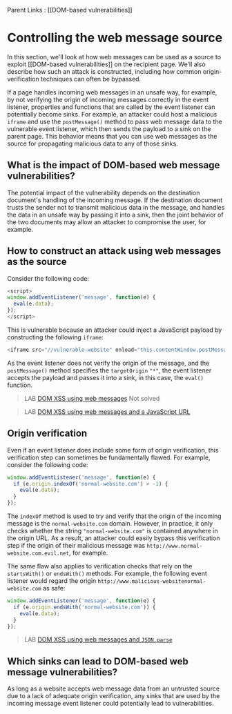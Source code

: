 Parent Links : [[DOM-based vulnerabilities]]

# Controlling the web message source

In this section, we'll look at how web messages can be used as a source to exploit [[DOM-based vulnerabilities]] on the recipient page. We'll also describe how such an attack is constructed, including how common origin-verification techniques can often be bypassed.

If a page handles incoming web messages in an unsafe way, for example, by not verifying the origin of incoming messages correctly in the event listener, properties and functions that are called by the event listener can potentially become sinks. For example, an attacker could host a malicious `iframe` and use the `postMessage()` method to pass web message data to the vulnerable event listener, which then sends the payload to a sink on the parent page. This behavior means that you can use web messages as the source for propagating malicious data to any of those sinks.

## What is the impact of DOM-based web message vulnerabilities?

The potential impact of the vulnerability depends on the destination document's handling of the incoming message. If the destination document trusts the sender not to transmit malicious data in the message, and handles the data in an unsafe way by passing it into a sink, then the joint behavior of the two documents may allow an attacker to compromise the user, for example.

## How to construct an attack using web messages as the source

Consider the following code:

```js 
<script>  
window.addEventListener('message', function(e) {  
  eval(e.data);  
});  
</script>
```

This is vulnerable because an attacker could inject a JavaScript payload by constructing the following `iframe`:

```js 
<iframe src="//vulnerable-website" onload="this.contentWindow.postMessage('print()','*')">
```

As the event listener does not verify the origin of the message, and the `postMessage()` method specifies the `targetOrigin` `"*"`, the event listener accepts the payload and passes it into a sink, in this case, the `eval()` function.

>LAB [DOM XSS using web messages](https://portswigger.net/web-security/dom-based/controlling-the-web-message-source/lab-dom-xss-using-web-messages) Not solved

>LAB [DOM XSS using web messages and a JavaScript URL](https://portswigger.net/web-security/dom-based/controlling-the-web-message-source/lab-dom-xss-using-web-messages-and-a-javascript-url)


## Origin verification

Even if an event listener does include some form of origin verification, this verification step can sometimes be fundamentally flawed. For example, consider the following code:

```js 
window.addEventListener('message', function(e) {  
  if (e.origin.indexOf('normal-website.com') > -1) {  
    eval(e.data);  
  }  
});
```

The `indexOf` method is used to try and verify that the origin of the incoming message is the `normal-website.com` domain. However, in practice, it only checks whether the string `"normal-website.com"` is contained anywhere in the origin URL. As a result, an attacker could easily bypass this verification step if the origin of their malicious message was `http://www.normal-website.com.evil.net`, for example.

The same flaw also applies to verification checks that rely on the `startsWith()` or `endsWith()` methods. For example, the following event listener would regard the origin `http://www.malicious-websitenormal-website.com` as safe:

```js 
window.addEventListener('message', function(e) {  
  if (e.origin.endsWith('normal-website.com')) {  
    eval(e.data);  
  }  
});
```

>LAB [DOM XSS using web messages and `JSON.parse`](https://portswigger.net/web-security/dom-based/controlling-the-web-message-source/lab-dom-xss-using-web-messages-and-json-parse)


## Which sinks can lead to DOM-based web message vulnerabilities?

As long as a website accepts web message data from an untrusted source due to a lack of adequate origin verification, any sinks that are used by the incoming message event listener could potentially lead to vulnerabilities.